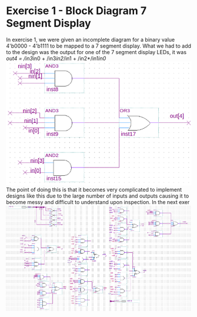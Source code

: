 # Exercise 1 - Block Diagram 7 Segment Display

In exercise 1, we were given an incomplete diagram for a binary value 4'b0000 - 4'b1111 to be mapped to a 7 segment display. What we had to add to the design was the output for one of the 7 segment display LEDs, it was *out4 = /in3*in0 + /in3*in2*/in1 + /in2*/in1*in0*
![Output 4](https://github.com/GPadley/VERILOG-Lab/blob/master/Part-1/Ex1/out4.png)
The point of doing this is that it becomes very complicated to implement designs like this due to the large number of inputs and outputs causing it to become messy and difficult to understand upon inspection. In the next exer
![Block Diagram of 7 Segment Display](https://github.com/GPadley/VERILOG-Lab/blob/master/Part-1/Ex1/Block%20Diagram.png)
